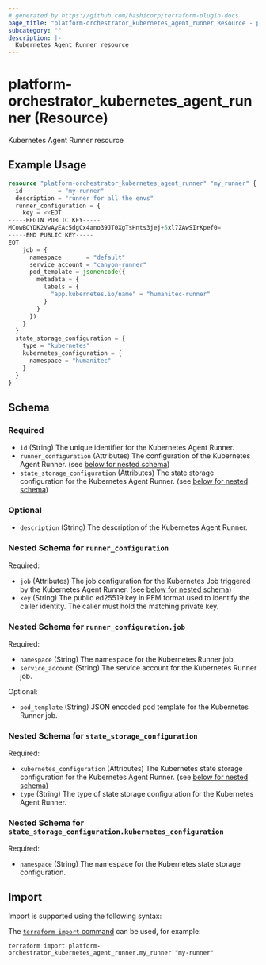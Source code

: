 ```yaml
---
# generated by https://github.com/hashicorp/terraform-plugin-docs
page_title: "platform-orchestrator_kubernetes_agent_runner Resource - platform-orchestrator"
subcategory: ""
description: |-
  Kubernetes Agent Runner resource
---
```


# platform-orchestrator_kubernetes_agent_runner (Resource)

Kubernetes Agent Runner resource

## Example Usage

```terraform
resource "platform-orchestrator_kubernetes_agent_runner" "my_runner" {
  id          = "my-runner"
  description = "runner for all the envs"
  runner_configuration = {
    key = <<EOT
-----BEGIN PUBLIC KEY-----
MCowBQYDK2VwAyEAc5dgCx4ano39JT0XgTsHnts3jej+5xl7ZAwSIrKpef0=
-----END PUBLIC KEY-----
EOT
    job = {
      namespace       = "default"
      service_account = "canyon-runner"
      pod_template = jsonencode({
        metadata = {
          labels = {
            "app.kubernetes.io/name" = "humanitec-runner"
          }
        }
      })
    }
  }
  state_storage_configuration = {
    type = "kubernetes"
    kubernetes_configuration = {
      namespace = "humanitec"
    }
  }
}
```

<!-- schema generated by tfplugindocs -->
## Schema

### Required

- `id` (String) The unique identifier for the Kubernetes Agent Runner.
- `runner_configuration` (Attributes) The configuration of the Kubernetes Agent Runner. (see [below for nested schema](#nestedatt--runner_configuration))
- `state_storage_configuration` (Attributes) The state storage configuration for the Kubernetes Agent Runner. (see [below for nested schema](#nestedatt--state_storage_configuration))

### Optional

- `description` (String) The description of the Kubernetes Agent Runner.

<a id="nestedatt--runner_configuration"></a>
### Nested Schema for `runner_configuration`

Required:

- `job` (Attributes) The job configuration for the Kubernetes Job triggered by the Kubernetes Agent Runner. (see [below for nested schema](#nestedatt--runner_configuration--job))
- `key` (String) The public ed25519 key in PEM format used to identify the caller identity. The caller must hold the matching private key.

<a id="nestedatt--runner_configuration--job"></a>
### Nested Schema for `runner_configuration.job`

Required:

- `namespace` (String) The namespace for the Kubernetes Runner job.
- `service_account` (String) The service account for the Kubernetes Runner job.

Optional:

- `pod_template` (String) JSON encoded pod template for the Kubernetes Runner job.



<a id="nestedatt--state_storage_configuration"></a>
### Nested Schema for `state_storage_configuration`

Required:

- `kubernetes_configuration` (Attributes) The Kubernetes state storage configuration for the Kubernetes Agent Runner. (see [below for nested schema](#nestedatt--state_storage_configuration--kubernetes_configuration))
- `type` (String) The type of state storage configuration for the Kubernetes Agent Runner.

<a id="nestedatt--state_storage_configuration--kubernetes_configuration"></a>
### Nested Schema for `state_storage_configuration.kubernetes_configuration`

Required:

- `namespace` (String) The namespace for the Kubernetes state storage configuration.

## Import

Import is supported using the following syntax:

The [`terraform import` command](https://developer.hashicorp.com/terraform/cli/commands/import) can be used, for example:

```shell
terraform import platform-orchestrator_kubernetes_agent_runner.my_runner "my-runner"
```
